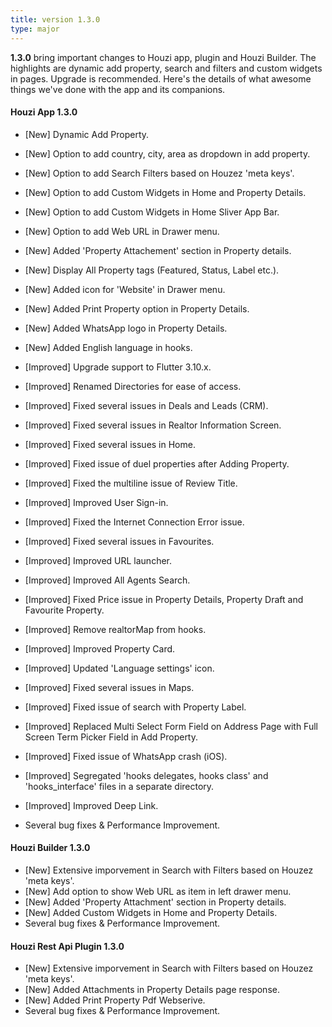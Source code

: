 ```yaml
---
title: version 1.3.0
type: major
---
```


**1.3.0** bring important changes to Houzi app, plugin and Houzi Builder. The highlights are dynamic add property, search and filters and custom widgets in pages. Upgrade is recommended. Here's the details of what awesome things we've done with the app and its companions.

#### Houzi App 1.3.0
- [New] Dynamic Add Property.
- [New] Option to add country, city, area as dropdown in add property.
- [New] Option to add Search Filters based on Houzez 'meta keys'.
- [New] Option to add Custom Widgets in Home and Property Details.
- [New] Option to add Custom Widgets in Home Sliver App Bar.
- [New] Option to add Web URL in Drawer menu.
- [New] Added 'Property Attachement' section in Property details.
- [New] Display All Property tags (Featured, Status, Label etc.).
- [New] Added icon for 'Website' in Drawer menu.
- [New] Added Print Property option in Property Details.
- [New] Added WhatsApp logo in Property Details.
- [New] Added English language in hooks.

- [Improved] Upgrade support to Flutter 3.10.x.
- [Improved] Renamed Directories for ease of access.
- [Improved] Fixed several issues in Deals and Leads (CRM).
- [Improved] Fixed several issues in Realtor Information Screen.
- [Improved] Fixed several issues in Home.
- [Improved] Fixed issue of duel properties after Adding Property.
- [Improved] Fixed the multiline issue of Review Title.
- [Improved] Improved User Sign-in.
- [Improved] Fixed the Internet Connection Error issue.
- [Improved] Fixed several issues in Favourites.
- [Improved] Improved URL launcher.
- [Improved] Improved All Agents Search.
- [Improved] Fixed Price issue in Property Details, Property Draft and Favourite Property.
- [Improved] Remove realtorMap from hooks.
- [Improved] Improved Property Card.
- [Improved] Updated 'Language settings' icon.
- [Improved] Fixed several issues in Maps.
- [Improved] Fixed issue of search with Property Label.
- [Improved] Replaced Multi Select Form Field on Address Page with Full Screen Term Picker Field in Add Property.
- [Improved] Fixed issue of WhatsApp crash (iOS).
- [Improved] Segregated 'hooks delegates, hooks class' and 'hooks_interface' files in a separate directory.
- [Improved] Improved Deep Link.
- Several bug fixes & Performance Improvement.

#### Houzi Builder 1.3.0
- [New] Extensive imporvement in Search with Filters based on Houzez 'meta keys'.
- [New] Add option to show Web URL as item in left drawer menu.
- [New] Added 'Property Attachment' section in Property details.
- [New] Added Custom Widgets in Home and Property Details.
- Several bug fixes & Performance Improvement.

#### Houzi Rest Api Plugin 1.3.0
- [New] Extensive imporvement in Search with Filters based on Houzez 'meta keys'.
- [New] Added Attachments in Property Details page response.
- [New] Added Print Property Pdf Webserive.
- Several bug fixes & Performance Improvement.